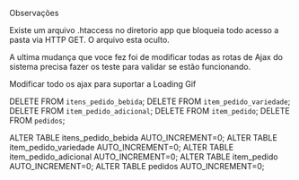 Observações

Existe um arquivo .htaccess no diretorio app que bloqueia todo acesso a pasta via
HTTP GET. O arquivo esta oculto.

A ultima mudança que voce fez foi de modificar todas as rotas de Ajax do sistema
precisa fazer os teste para validar se estão funcionando.

Modificar todo os ajax para suportar a Loading Gif


DELETE FROM `itens_pedido_bebida`;
DELETE FROM `item_pedido_variedade`;
DELETE FROM `item_pedido_adicional`;
DELETE FROM `item_pedido`;
DELETE FROM `pedidos`;


ALTER TABLE itens_pedido_bebida AUTO_INCREMENT=0;
ALTER TABLE item_pedido_variedade AUTO_INCREMENT=0;
ALTER TABLE item_pedido_adicional AUTO_INCREMENT=0;
ALTER TABLE item_pedido AUTO_INCREMENT=0;
ALTER TABLE pedidos AUTO_INCREMENT=0;
